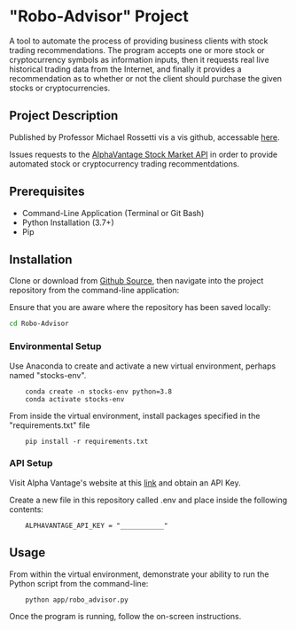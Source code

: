 # "Robo-Advisor" Project
A tool to automate the process of providing business clients with stock trading recommendations. The program accepts one or more stock or cryptocurrency symbols as information inputs, then it requests real live historical trading data from the Internet, and finally it provides a recommendation as to whether or not the client should purchase the given stocks or cryptocurrencies.

## Project Description
Published by Professor Michael Rossetti vis a vis github, accessable [here](https://github.com/prof-rossetti/intro-to-python/blob/master/projects/robo-advisor/README.md "here").

Issues requests to the [AlphaVantage Stock Market API](https://www.alphavantage.co/ "AlphaVantage Stock Market API") in order to provide automated stock or cryptocurrency trading recommentdations.


## Prerequisites
+  Command-Line Application (Terminal or Git Bash)
+  Python Installation (3.7+)
+  Pip

## Installation
Clone or download from [Github Source](https://github.com/antoniogriffith/Shopping-Cart "Github Source"), then navigate into the project repository from the command-line application:

Ensure that you are aware where the repository has been saved locally:

```sh
cd Robo-Advisor
```
### Environmental Setup

Use Anaconda to create and activate a new virtual environment, perhaps named "stocks-env". 

```
    conda create -n stocks-env python=3.8
    conda activate stocks-env
```

From inside the virtual environment, install packages specified in the "requirements.txt" file

```
    pip install -r requirements.txt
```


### API Setup

Visit Alpha Vantage's website at this [link](https://www.alphavantage.co/support/#api-key, "link") and obtain an API Key.

Create a new file in this repository called .env and place inside the following contents:

```
    ALPHAVANTAGE_API_KEY = "___________"
```

## Usage

From within the virtual environment, demonstrate your ability to run the Python script from the command-line:

```
    python app/robo_advisor.py
```


Once the program is running, follow the on-screen instructions.